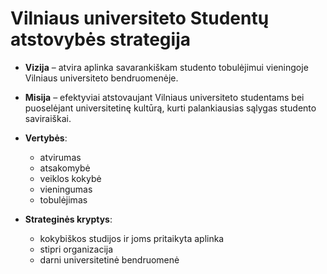# Vilniaus universiteto Studentų atstovybės strategija

- **Vizija** – atvira aplinka savarankiškam studento tobulėjimui
  vieningoje Vilniaus universiteto bendruomenėje.

- **Misija** – efektyviai atstovaujant Vilniaus universiteto
  studentams bei puoselėjant universitetinę kultūrą, kurti
  palankiausias sąlygas studento saviraiškai.

- **Vertybės**:

  - atvirumas
  - atsakomybė
  - veiklos kokybė
  - vieningumas
  - tobulėjimas

- **Strateginės kryptys**:

  - kokybiškos studijos ir joms pritaikyta aplinka
  - stipri organizacija
  - darni universitetinė bendruomenė
